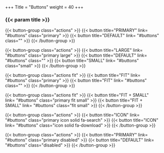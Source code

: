 +++
Title = "Buttons"
weight = 40
+++

### {{< param title >}}

{{< button-group class="actions" >}}
    {{< button title="PRIMARY" link= "#buttons" class="primary" >}}
    {{< button title="DEFAULT" link= "#buttons" class="" >}}
{{< /button-group >}}

{{< button-group class="actions" >}}
    {{< button title="LARGE" link= "#buttons" class="primary large" >}}
    {{< button title="DEFAULT" link= "#buttons" class="" >}}
    {{< button title="SMALL" link= "#buttons" class="small" >}}
{{< /button-group >}}

{{< button-group class="actions fit" >}}
    {{< button title="FIT" link= "#buttons" class="primary" >}}
    {{< button title="FIT" link= "#buttons" class="" >}}
{{< /button-group >}}

{{< button-group class="actions fit" >}}
    {{< button title="FIT + SMALL" link= "#buttons" class="primary fit small" >}}
    {{< button title="FIT + SMALL" link= "#buttons" class="fit small" >}}
{{< /button-group >}}

{{< button-group class="actions" >}}
    {{< button title="ICON" link= "#buttons" class="primary icon solid fa-search" >}}
    {{< button title="ICON" link= "#buttons" class="icon solid fa-download" >}}
{{< /button-group >}}

{{< button-group class="actions" >}}
    {{< button title="PRIMARY" link= "#buttons" class="primary disabled" >}}
    {{< button title="DEFAULT" link= "#buttons" class="disabled" >}}
{{< /button-group >}}